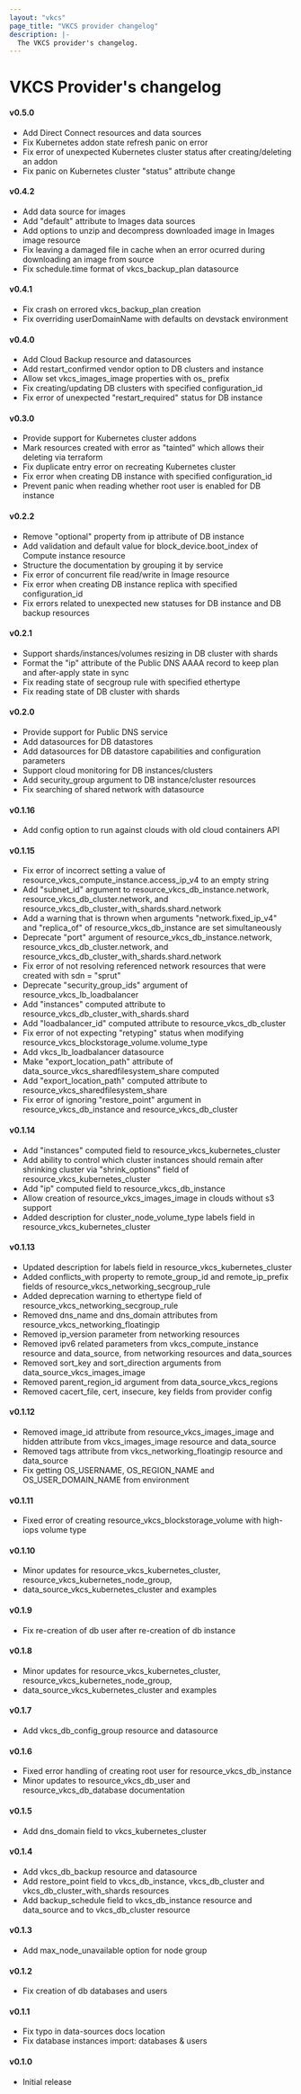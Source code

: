 ```yaml
---
layout: "vkcs"
page_title: "VKCS provider changelog"
description: |-
  The VKCS provider's changelog.
---
```


# VKCS Provider's changelog
#### v0.5.0
- Add Direct Connect resources and data sources
- Fix Kubernetes addon state refresh panic on error
- Fix error of unexpected Kubernetes cluster status after creating/deleting an addon
- Fix panic on Kubernetes cluster "status" attribute change 

#### v0.4.2
- Add data source for images
- Add "default" attribute to Images data sources
- Add options to unzip and decompress downloaded image in Images image resource
- Fix leaving a damaged file in cache when an error ocurred during downloading an image from source
- Fix schedule.time format of vkcs_backup_plan datasource

#### v0.4.1
- Fix crash on errored vkcs_backup_plan creation
- Fix overriding userDomainName with defaults on devstack environment

#### v0.4.0
- Add Cloud Backup resource and datasources
- Add restart_confirmed vendor option to DB clusters and instance
- Allow set vkcs_images_image properties with os_ prefix
- Fix creating/updating DB clusters with specified configuration_id
- Fix error of unexpected "restart_required" status for DB instance

#### v0.3.0
- Provide support for Kubernetes cluster addons
- Mark resources created with error as "tainted" which allows their deleting via terraform
- Fix duplicate entry error on recreating Kubernetes cluster
- Fix error when creating DB instance with specified configuration_id
- Prevent panic when reading whether root user is enabled for DB instance

#### v0.2.2
- Remove "optional" property from ip attribute of DB instance
- Add validation and default value for block_device.boot_index of Compute instance resource
- Structure the documentation by grouping it by service
- Fix error of concurrent file read/write in Image resource
- Fix error when creating DB instance replica with specified configuration_id
- Fix errors related to unexpected new statuses for DB instance and DB backup resources

#### v0.2.1
- Support shards/instances/volumes resizing in DB cluster with shards
- Format the "ip" attribute of the Public DNS AAAA record to keep plan and after-apply state in sync
- Fix reading state of secgroup rule with specified ethertype
- Fix reading state of DB cluster with shards

#### v0.2.0
- Provide support for Public DNS service
- Add datasources for DB datastores
- Add datasources for DB datastore capabilities and configuration parameters
- Support cloud monitoring for DB instances/clusters
- Add security_group argument to DB instance/cluster resources
- Fix searching of shared network with datasource

#### v0.1.16
- Add config option to run against clouds with old cloud containers API

#### v0.1.15
- Fix error of incorrect setting a value of resource_vkcs_compute_instance.access_ip_v4 to an empty string
- Add "subnet_id" argument to resource_vkcs_db_instance.network, resource_vkcs_db_cluster.network, and resource_vkcs_db_cluster_with_shards.shard.network
- Add a warning that is thrown when arguments "network.fixed_ip_v4" and "replica_of" of resource_vkcs_db_instance are set simultaneously
- Deprecate "port" argument of resource_vkcs_db_instance.network, resource_vkcs_db_cluster.network, and resource_vkcs_db_cluster_with_shards.shard.network
- Fix error of not resolving referenced network resources that were created with sdn = "sprut"
- Deprecate "security_group_ids" argument of resource_vkcs_lb_loadbalancer
- Add "instances" computed attribute to resource_vkcs_db_cluster_with_shards.shard
- Add "loadbalancer_id" computed attribute to resource_vkcs_db_cluster
- Fix error of not expecting "retyping" status when modifying resource_vkcs_blockstorage_volume.volume_type
- Add vkcs_lb_loadbalancer datasource
- Make "export_location_path" attribute of data_source_vkcs_sharedfilesystem_share computed
- Add "export_location_path" computed attribute to resource_vkcs_sharedfilesystem_share
- Fix error of ignoring "restore_point" argument in resource_vkcs_db_instance and resource_vkcs_db_cluster

#### v0.1.14
- Add "instances" computed field to resource_vkcs_kubernetes_cluster
- Add ability to control which cluster instances should remain after shrinking cluster via "shrink_options" field of resource_vkcs_kubernetes_cluster
- Add "ip" computed field to resource_vkcs_db_instance
- Allow creation of resource_vkcs_images_image in clouds without s3 support
- Added description for cluster_node_volume_type labels field in resource_vkcs_kubernetes_cluster

#### v0.1.13
- Updated description for labels field in resource_vkcs_kubernetes_cluster 
- Added conflicts_with property to remote_group_id and remote_ip_prefix fields of resource_vkcs_networking_secgroup_rule
- Added deprecation warning to ethertype field of resource_vkcs_networking_secgroup_rule
- Removed dns_name and dns_domain attributes from resource_vkcs_networking_floatingip
- Removed ip_version parameter from networking resources
- Removed ipv6 related parameters from vkcs_compute_instance resource and data_source, from networking resources and data_sources
- Removed sort_key and sort_direction arguments from data_source_vkcs_images_image
- Removed parent_region_id argument from data_source_vkcs_regions
- Removed cacert_file, cert, insecure, key fields from provider config

#### v0.1.12
- Removed image_id attribute from resource_vkcs_images_image and hidden attribute from vkcs_images_image resource and data_source
- Removed tags attribute from vkcs_networking_floatingip resource and data_source
- Fix getting OS_USERNAME, OS_REGION_NAME and OS_USER_DOMAIN_NAME from environment

#### v0.1.11
- Fixed error of creating resource_vkcs_blockstorage_volume with high-iops volume type

#### v0.1.10
- Minor updates for resource_vkcs_kubernetes_cluster, resource_vkcs_kubernetes_node_group,
- data_source_vkcs_kubernetes_cluster and examples

#### v0.1.9
- Fix re-creation of db user after re-creation of db instance 

#### v0.1.8
- Minor updates for resource_vkcs_kubernetes_cluster, resource_vkcs_kubernetes_node_group, 
- data_source_vkcs_kubernetes_cluster and examples

#### v0.1.7
- Add vkcs_db_config_group resource and datasource

#### v0.1.6
- Fixed error handling of creating root user for resource_vkcs_db_instance
- Minor updates to resource_vkcs_db_user and resource_vkcs_db_database documentation

#### v0.1.5
- Add dns_domain field to vkcs_kubernetes_cluster

#### v0.1.4
- Add vkcs_db_backup resource and datasource
- Add restore_point field to vkcs_db_instance, vkcs_db_cluster and vkcs_db_cluster_with_shards resources
- Add backup_schedule field to vkcs_db_instance resource and data_source and to vkcs_db_cluster resource

#### v0.1.3
- Add max_node_unavailable option for node group

#### v0.1.2
- Fix creation of db databases and users

#### v0.1.1
- Fix typo in data-sources docs location
- Fix database instances import: databases & users

#### v0.1.0
- Initial release
